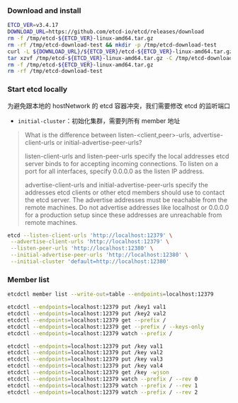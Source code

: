 ### Download and install

```sh
ETCD_VER=v3.4.17
DOWNLOAD_URL=https://github.com/etcd-io/etcd/releases/download
rm -f /tmp/etcd-${ETCD_VER}-linux-amd64.tar.gz
rm -rf /tmp/etcd-download-test && mkdir -p /tmp/etcd-download-test
curl -L ${DOWNLOAD_URL}/${ETCD_VER}/etcd-${ETCD_VER}-linux-amd64.tar.gz -o /tmp/etcd-${ETCD_VER}-linux-amd64.tar.gz
tar xzvf /tmp/etcd-${ETCD_VER}-linux-amd64.tar.gz -C /tmp/etcd-download-test --strip-components=1
rm -f /tmp/etcd-${ETCD_VER}-linux-amd64.tar.gz
rm -rf /tmp/etcd-download-test
```

### Start etcd locally

为避免跟本地的 hostNetwork 的 etcd 容器冲突，我们需要修改 etcd 的监听端口

- `initial-cluster`：初始化集群，需要列所有 member 地址

> What is the difference between listen-<client,peer>-urls, advertise-client-urls or initial-advertise-peer-urls?
>
> listen-client-urls and listen-peer-urls specify the local addresses etcd server binds to for accepting incoming connections. To listen on a port for all interfaces, specify 0.0.0.0 as the listen IP address.
>
> advertise-client-urls and initial-advertise-peer-urls specify the addresses etcd clients or other etcd members should use to contact the etcd server. The advertise addresses must be reachable from the remote machines. Do not advertise addresses like localhost or 0.0.0.0 for a production setup since these addresses are unreachable from remote machines.

```sh
etcd --listen-client-urls 'http://localhost:12379' \
 --advertise-client-urls 'http://localhost:12379' \
 --listen-peer-urls 'http://localhost:12380' \
 --initial-advertise-peer-urls 'http://localhost:12380' \
 --initial-cluster 'default=http://localhost:12380'
```

### Member list

```sh
etcdctl member list --write-out=table --endpoints=localhost:12379
```

```sh
etcdctl --endpoints=localhost:12379 put /key1 val1
etcdctl --endpoints=localhost:12379 put /key2 val2
etcdctl --endpoints=localhost:12379 get --prefix /
etcdctl --endpoints=localhost:12379 get --prefix / --keys-only
etcdctl --endpoints=localhost:12379 watch --prefix /
```

```sh
etcdctl --endpoints=localhost:12379 put /key val1
etcdctl --endpoints=localhost:12379 put /key val2
etcdctl --endpoints=localhost:12379 put /key val3
etcdctl --endpoints=localhost:12379 put /key val4
etcdctl --endpoints=localhost:12379 get /key -wjson
etcdctl --endpoints=localhost:12379 watch --prefix / --rev 0
etcdctl --endpoints=localhost:12379 watch --prefix / --rev 1
etcdctl --endpoints=localhost:12379 watch --prefix / --rev 2
```
